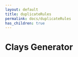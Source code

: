 ```yaml
---
layout: default
title: duplicateRules
permalink: docs/duplicateRules
has_children: true
---
```



# Clays Generator

